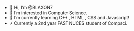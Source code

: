 - 👋 Hi, I’m @BLAXON7
- 👀 I’m interested in Computer Science.
- 🌱 I’m currently learning C++ , HTML , CSS and Javascript!
- ⚡ Currently a 2nd year FAST NUCES student of Compsci.

<!---
BLAXON7/BLAXON7 is a ✨ special ✨ repository because its `README.md` (this file) appears on your GitHub profile.
You can click the Preview link to take a look at your changes.
--->
